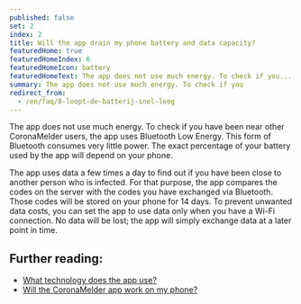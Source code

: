 ```yaml
---
published: false
set: 2
index: 2
title: Will the app drain my phone battery and data capacity?
featuredHome: true
featuredHomeIndex: 6
featuredHomeIcon: battery
featuredHomeText: The app does not use much energy. To check if you...
summary: The app does not use much energy. To check if you
redirect_from: 
  - /en/faq/8-loopt-de-batterij-snel-leeg
---
```

The app does not use much energy. To check if you have been near other CoronaMelder users, the app uses Bluetooth Low Energy. This form of Bluetooth consumes very little power. The exact percentage of your battery used by the app will depend on your phone.

The app uses data a few times a day to find out if you have been close to another person who is infected. For that purpose, the app compares the codes on the server with the codes you have exchanged via Bluetooth. Those codes will be stored on your phone for 14 days.
To prevent unwanted data costs, you can set the app to use data only when you have a Wi-Fi connection. No data will be lost; the app will simply exchange data at a later point in time.

## Further reading:

- <a href="/{{page.lang}}/faq/2-6-hoe-werkt-de-app-technisch-precies" lang="en" hreflang="en">What technology does the app use?</a> 
- <a href="/{{page.lang}}/faq/1-6-werkt-coronamelder-op-mijn-tel" lang="en" hreflang="en">Will the CoronaMelder app work on my phone?</a>
